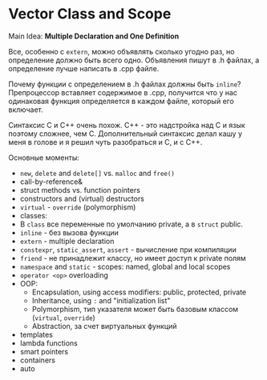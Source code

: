 # Vector Class and Scope

Main Idea:
**Multiple Declaration and One Definition**

Все, особенно с `extern`, можно объявлять сколько угодно раз, но определение должно быть всего одно.
Объявления пишут в .h файлах, а определение лучше написать в .cpp файле.

Почему функции с определением в .h файлах должны быть `inline`?
Препроцессор вставляет содержимое в .cpp, получится что у нас одинаковая функция определяется в каждом файле, который его включает.

Синтаксис C и C++ очень похож. C++ - это надстройка над C и язык поэтому сложнее, чем C. Дополнительный синтаксис делал кашу у меня в голове и я решил чуть разобраться и C, и с C++.

Основные моменты:
- `new`, `delete` and `delete[]` vs. `malloc` and `free()`
- call-by-reference&
- struct methods vs. function pointers
- constructors and (virtual) destructors
- `virtual` - `override` (polymorphism)
- classes:
- В `class` все переменные по умолчанию private, а в `struct` public.
- `inline` - без вызова функции
- `extern` - multiple declaration
- `constexpr`, `static_assert`, `assert` - вычисление при компиляции
- `friend` - не принадлежит классу, но имеет доступ к private полям
- `namespace` and `static` - scopes: named, global and local scopes
- `operator <op>` overloading
- OOP:
	- Encapsulation, using access modifiers: public, protected, private
	- Inheritance, using `:` and "initialization list"
	- Polymorphism, тип указателя может быть базовым классом (`virtual`, `override`)
	- Abstraction, за счет виртуальных функций
- templates
- lambda functions
- smart pointers
- containers
- auto

